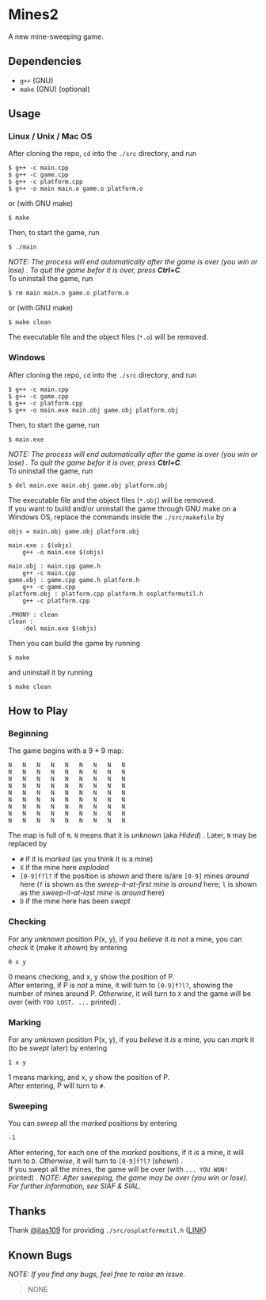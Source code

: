 # Mines2
A new mine-sweeping game.

## Dependencies
- `g++` (GNU)
- `make` (GNU) (optional)

## Usage
### Linux / Unix / Mac OS
After cloning the repo, `cd` into the `./src` directory, and run
```shell
$ g++ -c main.cpp
$ g++ -c game.cpp
$ g++ -c platform.cpp
$ g++ -o main main.o game.o platform.o
```
or (with GNU make)
```shell
$ make
```
Then, to start the game, run
```shell
$ ./main
```
*NOTE: The process will end automatically after the game is over (you win or lose) . To quit the game befor it is over, press **Ctrl+C**.*  
To uninstall the game, run
```shell
$ rm main main.o game.o platform.o
```
or (with GNU make)
```shell
$ make clean
```
The executable file and the object files (`*.o`) will be removed.
### Windows
After cloning the repo, `cd` into the `./src` directory, and run
```shell
$ g++ -c main.cpp
$ g++ -c game.cpp
$ g++ -c platform.cpp
$ g++ -o main.exe main.obj game.obj platform.obj
```
Then, to start the game, run
```shell
$ main.exe
```
*NOTE: The process will end automatically after the game is over (you win or lose) . To quit the game befor it is over, press **Ctrl+C**.*  
To uninstall the game, run
```shell
$ del main.exe main.obj game.obj platform.obj
```
The executable file and the object files (`*.obj`) will be removed.  
If you want to build and/or uninstall the game through GNU make on a Windows OS, replace the commands inside the `./src/makefile` by
```make
objs = main.obj game.obj platform.obj

main.exe : $(objs)
	g++ -o main.exe $(objs)

main.obj : main.cpp game.h
	g++ -c main.cpp
game.obj : game.cpp game.h platform.h
	g++ -c game.cpp
platform.obj : platform.cpp platform.h osplatformutil.h
	g++ -c platform.cpp

.PHONY : clean
clean : 
	-del main.exe $(objs)
```
Then you can build the game by running
```shell
$ make
```
and uninstall it by running
```shell
$ make clean
```

## How to Play
### Beginning
The game begins with a 9 * 9 map:
```
N	N	N	N	N	N	N	N	N	
N	N	N	N	N	N	N	N	N	
N	N	N	N	N	N	N	N	N	
N	N	N	N	N	N	N	N	N	
N	N	N	N	N	N	N	N	N	
N	N	N	N	N	N	N	N	N	
N	N	N	N	N	N	N	N	N	
N	N	N	N	N	N	N	N	N	
N	N	N	N	N	N	N	N	N	
```
The map is full of `N`. `N` means that it is *unknown* (aka *Hided*) . Later, `N` may be replaced by
- `#` if it is *marked* (as you think it is a mine)
- `X` if the mine here *exploded*
- `[0-9]f?l?` if the position is *shown* and there is/are `[0-9]` mines *around* here (`f` is shown as the *sweep-it-at-first mine* is *around* here; `l` is shown as the *sweep-it-at-last mine* is *around* here)
- `D` if the mine here has been *swept*
### Checking
For any *unknown* position P(x, y), if you *believe* it *is not* a mine, you can *check* it (make it *shown*) by entering
```
0 x y
```
0 means checking, and x, y show the position of P.  
After entering, if P is *not* a mine, it will turn to `[0-9]f?l?`, showing the number of mines around P. *Otherwise*, it will turn to `X` and the game will be over (with `YOU LOST. ...` printed) .
### Marking
For any *unknown* position P(x, y), if you *believe* it *is* a mine, you can *mark* it (to be *swept* later) by entering
```
1 x y
```
1 means marking, and x, y show the position of P.  
After entering, P will turn to `#`.
### Sweeping
You can *sweep* all the *marked* positions by entering
```
-1
```
After entering, for each one of the *marked* positions, if it *is* a mine, it will turn to `D`. *Otherwise*, it will turn to `[0-9]f?l?` (*shown*) .  
If you swept all the mines, the game will be over (with `... YOU WON! ` printed) .
*NOTE: After sweeping, the game may be over (you win or lose). For further information, see SIAF & SIAL.*

## Thanks
Thank [@itas109](https://github.com/itas109) for providing `./src/osplatformutil.h` ([LINK](https://github.com/itas109/OSPlatformUtil))

## Known Bugs
*NOTE: If you find any bugs, feel free to raise an issue.*
> NONE
